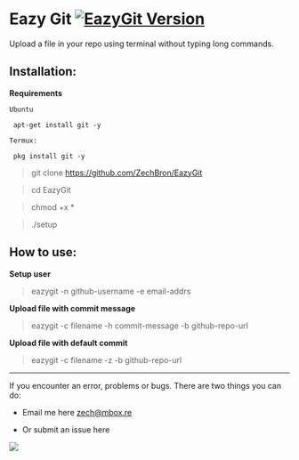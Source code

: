 # Eazy Git [![EazyGit Version](https://img.shields.io/badge/version-0.4-blue)](https://github.com/ZechBron)

Upload a file in your repo using terminal without typing long commands.

## Installation:

__Requirements__

```
Ubuntu

 apt-get install git -y

Termux:

 pkg install git -y
```

> git clone https://github.com/ZechBron/EazyGit

> cd EazyGit

> chmod +x *

> ./setup

## How to use:
__Setup user__

> eazygit -n github-username -e email-addrs


__Upload file with commit message__

> eazygit -c filename -h commit-message -b github-repo-url

__Upload file with default commit__

> eazygit -c filename -z -b github-repo-url

---

If you encounter an error, problems or bugs.
There are two things you can do:
- Email me here zech@mbox.re

- Or submit an issue here

[![](https://github.com/ZechBron/EazyGit/issues/new)]()
